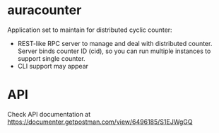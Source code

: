 # auracounter
Application set to maintain for distributed cyclic counter:

* REST-like RPC server to manage and deal with distributed counter. Server binds counter ID (cid), so you can run multiple instances to support single counter.
* CLI support may appear

# API
Check API documentation at https://documenter.getpostman.com/view/6496185/S1EJWgGQ
